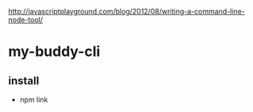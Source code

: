 http://javascriptplayground.com/blog/2012/08/writing-a-command-line-node-tool/

# my-buddy-cli

## install
- npm link